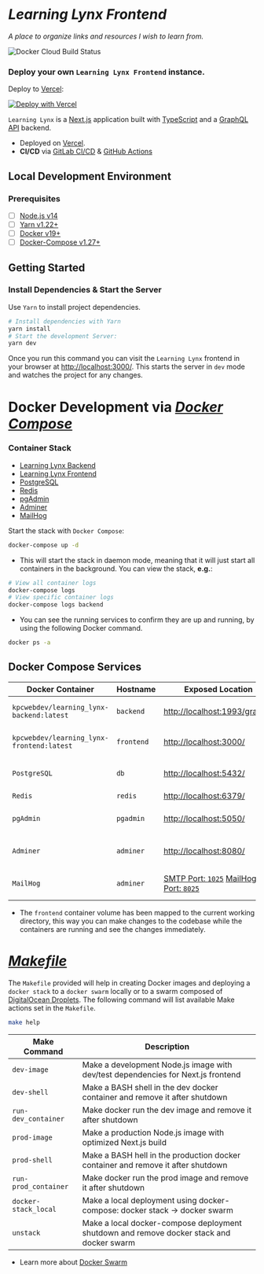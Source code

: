 _Learning Lynx Frontend_ 
=========================

_A place to organize links and resources I wish to learn from._

![Docker Cloud Build Status](https://img.shields.io/docker/cloud/build/kpcwebdev/learning_lynx-frontend?color=blue&logo=docker)

### Deploy your own `Learning Lynx Frontend` instance.

Deploy to [Vercel](https://vercel.com):

[![Deploy with Vercel](https://vercel.com/button)]()

`Learning Lynx` is a [Next.js](https://nextjs.org/docs/getting-started "Next.js Documentation") application built
with [TypeScript](https://www.typescriptlang.org/docs/handbook/intro.html "TypeScript Handbook") and
a [GraphQL API](https://graphql.org/ "GraphQL Official Site") backend.

- Deployed on [Vercel](https://vercel.com/ "Vercel Deployment").
- **CI/CD** via [GitLab CI/CD](https://docs.gitlab.com/ee/ci/ "GitLab CI/CD Documentation")
  & [GitHub Actions](https://docs.github.com/en/free-pro-team@latest/actions "GitHub Actions Documentation")

Local Development Environment
-----------------------------

### Prerequisites

- [ ] [Node.js v14](https://nextjs.org/docs "Next.js Documentation")
- [ ] [Yarn v1.22+](https://yarnpkg.com/ "Yarn Package Manager")
- [ ] [Docker v19+](https://docs.docker.com/ "Docker Documentation")
- [ ] [Docker-Compose v1.27+](https://docs.docker.com/compose/install/ "Install Docker Compose")

Getting Started
---------------

### Install Dependencies & Start the Server

Use `Yarn` to install project dependencies.

```bash
# Install dependencies with Yarn
yarn install
# Start the development Server:
yarn dev
```

Once you run this command you can visit the `Learning Lynx` frontend in your browser
at [http://localhost:3000/](http://localhost:3000/ "Learning Lynx Frontend"). This starts the server in `dev` mode and
watches the project for any changes.


Docker Development via [_Docker Compose_](https://docs.docker.com/compose/ "Docker Compose Overview")
=====================================================================================================

### Container Stack
- [Learning Lynx Backend](https://hub.docker.com/r/kpcwebdev/learning_lynx-backend "Learning Lynx Backend")
- [Learning Lynx Frontend](https://hub.docker.com/r/kpcwebdev/learning_lynx-frontend "Learning Lynx Frontend Docker Image")
- [PostgreSQL](https://hub.docker.com/_/postgres "Official Postgres Image")
- [Redis](https://hub.docker.com/_/redis "Official Redis Image")
- [pgAdmin](https://hub.docker.com/r/dpage/pgadmin4 "pgAdmin Docker Image")
- [Adminer](https://hub.docker.com/_/adminer "Adminer Docker Image")
- [MailHog](https://hub.docker.com/r/mailhog/mailhog "MailHog Docker Image")

Start the stack with `Docker Compose`:

```bash
docker-compose up -d
```

- This will start the stack in daemon mode, meaning that it will just start all containers in the background. You can
  view the stack, **e.g.**:

```bash
# View all container logs
docker-compose logs
# View specific container logs
docker-compose logs backend
``` 

- You can see the running services to confirm they are up and running, by using the following Docker command.

```bash
docker ps -a
```

Docker Compose Services
-----------------------

| Docker Container | Hostname | Exposed Location | Description |
| ---------------- | -------- | ---------------- | ----------- |
|   `kpcwebdev/learning_lynx-backend:latest`   |   `backend`   | [http://localhost:1993/graphql](http://localhost:1993/graphql "Learning Lynx Backend") | Backend `GraphQL` Server |
|   `kpcwebdev/learning_lynx-frontend:latest`   |   `frontend`   | [http://localhost:3000/](http://localhost:3000/ "Learning Lynx Frontend") | Frontend `Next.js` Application |
|   `PostgreSQL`   |   `db`   | [http://localhost:5432/](http://localhost:5432/ "PostgreSQL Database Server") | PostgreSQL Database Server |
|   `Redis`        |   `redis`   | [http://localhost:6379/](http://localhost:6379/ "Redis Server") | Redis Server |
|   `pgAdmin`      |   `pgadmin`   | [http://localhost:5050/](http://localhost:5050/ "PostgreSQL Tools") | PostgreSQL Administration Tools |
|   `Adminer`      |   `adminer`   | [http://localhost:8080/](http://localhost:8080/ "Database Administration Tools") | Database Administration Tools |
|   `MailHog`      |   `adminer`   | [SMTP Port: `1025`](http://localhost:1025/ "SMTP Port") [MailHog UI Port: `8025`]( http://localhost:8025/) | Web and API based SMTP testing  |

- The `frontend` container volume has been mapped to the current working directory, this way you can make changes to the
  codebase while the containers are running and see the changes immediately.

[_Makefile_](https://www.gnu.org/software/make/manual/make.html#Values "Makefile Documentation")
================================================================================================
The `Makefile` provided will help in creating Docker images and deploying a `docker stack` to a `docker swarm` locally
or to a swarm composed of [DigitalOcean Droplets](https://www.digitalocean.com/products/droplets/ "DigitalOcean Droplets"). The following
command will list available Make actions set in the `Makefile`.

```bash
make help
```

| Make Command | Description |
| ------------ | ----------- |
| `dev-image` | Make a development Node.js image with dev/test dependencies for Next.js frontend |
| `dev-shell` | Make a BASH shell in the dev docker container and remove it after shutdown |
| `run-dev_container` | Make docker run the dev image and remove it after shutdown |
| `prod-image` | Make a production Node.js image with optimized Next.js build |
| `prod-shell` | Make a BASH hell in the production docker container and remove it after shutdown |
| `run-prod_container` | Make docker run the prod image and remove it after shutdown |
| `docker-stack_local` | Make a local deployment using docker-compose: docker stack -> docker swarm |
| `unstack` | Make a local docker-compose deployment shutdown and remove docker stack and docker swarm |
- Learn more about [Docker Swarm](https://dockerswarm.rocks/ "Docker Swarm Rocks")
